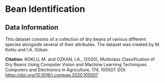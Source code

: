 # Bean Identification

## Data Information

This dataset consists of a collection of dry beans of various different species alongside several of their attributes. The dataset was created by M. Koklu and I.A. Ozkan.

__Citation:__ KOKLU, M. and OZKAN, I.A., (2020), Multiclass Classification of Dry Beans Using Computer Vision and Machine Learning Techniques. Computers and Electronics in Agriculture, 174, 105507. DOI: https://doi.org/10.1016/j.compag.2020.105507
